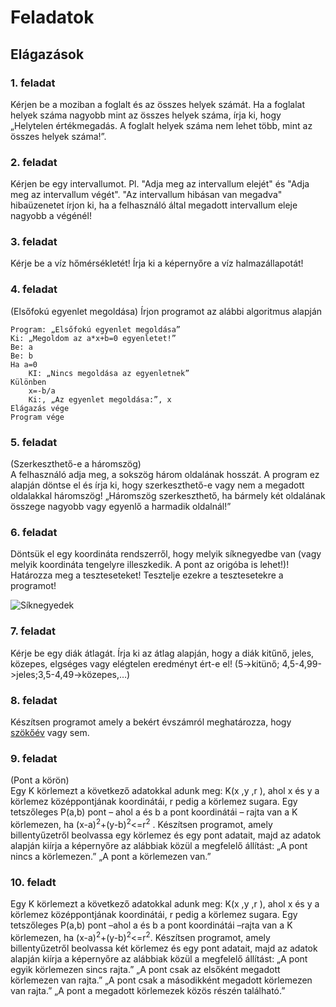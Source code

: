 # Feladatok
## Elágazások
### 1. feladat
Kérjen be a moziban a foglalt és az összes helyek számát. Ha a foglalat helyek száma nagyobb mint az összes helyek száma, írja ki, hogy „Helytelen értékmegadás. A foglalt helyek száma nem lehet több, mint az összes helyek száma!”.

### 2. feladat
Kérjen be egy intervallumot. Pl. "Adja meg az intervallum elejét" és "Adja meg az intervallum végét". "Az intervallum hibásan van megadva" hibaüzenetet írjon ki, ha a felhasználó által megadott intervallum eleje nagyobb a végénél!

### 3. feladat
Kérje be a víz hőmérsékletét! Írja ki a képernyőre a víz halmazállapotát!

### 4. feladat
(Elsőfokú egyenlet megoldása)
Írjon programot az alábbi algoritmus alapján
```
Program: „Elsőfokú egyenlet megoldása”
Ki: „Megoldom az a*x+b=0 egyenletet!”
Be: a
Be: b
Ha a=0 
    KI: „Nincs megoldása az egyenletnek”
Különben
    x=-b/a
    Ki:, „Az egyenlet megoldása:”, x
Elágazás vége
Program vége
```
### 5. feladat
(Szerkeszthető-e a háromszög)   
A felhasználó adja meg, a sokszög három oldalának hosszát. A program ez alapján döntse el és írja ki, hogy szerkeszthető-e vagy nem a megadott oldalakkal háromszög!
„Háromszög szerkeszthető, ha bármely két oldalának összege nagyobb vagy egyenlő a harmadik oldalnál!”

### 6. feladat
Döntsük el egy koordináta rendszerről, hogy melyik síknegyedbe van (vagy melyik koordináta tengelyre illeszkedik. A pont az origóba is lehet!)! Határozza meg a teszteseteket! Tesztelje ezekre a tesztesetekre a programot!

![Síknegyedek](https://github.com/csarp-exam/program-control-structure-01-01-01-selection-text-exercises/blob/main/siknegyed.png)

### 7. feladat
Kérje be egy diák átlagát. Írja ki az átlag alapján, hogy a diák kitűnő, jeles, közepes, elgséges vagy elégtelen eredményt ért-e el! (5->kitünő; 4,5-4,99->jeles;3,5-4,49->közepes,…)

### 8. feladat
Készítsen programot amely a bekért évszámról meghatározza, hogy [szökőév](https://hu.wikipedia.org/wiki/Szökőév) vagy sem.

### 9. feladat
(Pont a körön)   
Egy K körlemezt a következő adatokkal adunk meg: K(x ,y ,r ), ahol x és y a körlemez középpontjának koordinátái, r pedig a körlemez sugara. Egy tetszőleges P(a,b) pont – ahol a és b a pont koordinátái – rajta van a K körlemezen, ha (x-a)<sup>2</sup>+(y-b)<sup>2</sup><=r<sup>2</sup> . 
Készítsen programot, amely billentyűzetről beolvassa egy körlemez és egy pont adatait, majd az adatok alapján kiírja a képernyőre az alábbiak közül a megfelelő állítást: 
„A pont nincs a körlemezen.” 
„A pont a körlemezen van.”

### 10. feladt
Egy K körlemezt a következő adatokkal adunk meg: K(x ,y ,r ), ahol x és y a körlemez középpontjának koordinátái, r pedig a körlemez sugara. Egy tetszőleges P(a,b) pont –ahol a és b a pont koordinátái –rajta van a K körlemezen, ha (x-a)<sup>2</sup>+(y-b)<sup>2</sup><=r<sup>2</sup>.
Készítsen programot, amely billentyűzetről beolvassa két körlemez és egy pont adatait, majd az adatok alapján kiírja a képernyőre az alábbiak közül a megfelelő állítást:
„A pont egyik körlemezen sincs rajta.”
„A pont csak az elsőként megadott körlemezen van rajta.”
„A pont csak a másodikként megadott körlemezen van rajta.”
„A pont a megadott körlemezek közös részén található.”




